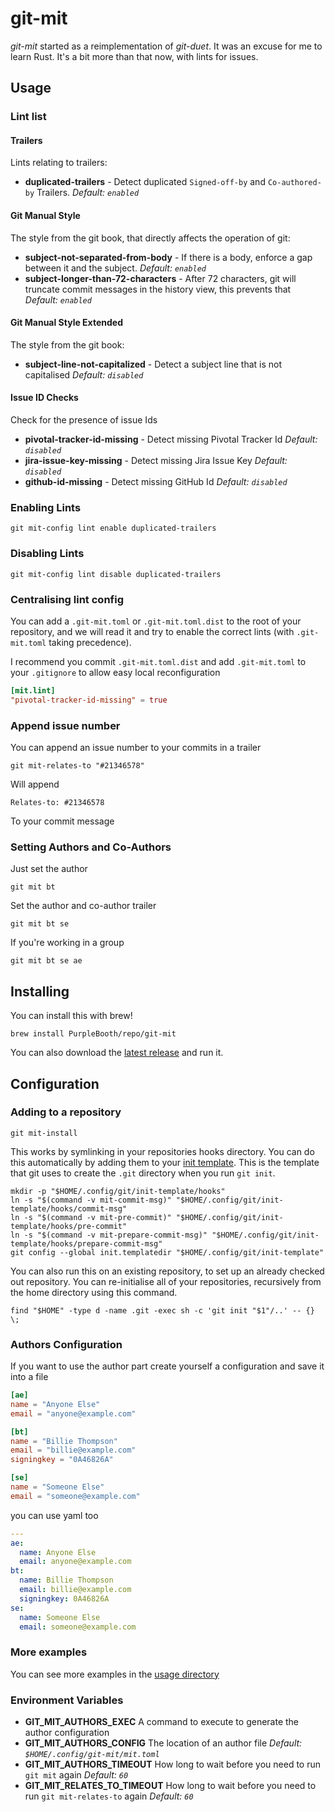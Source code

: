# git-mit

*git-mit* started as a reimplementation of *git-duet*. It was an excuse
for me to learn Rust. It's a bit more than that now, with lints for
issues.

## Usage

### Lint list

#### Trailers

Lints relating to trailers:

  - **duplicated-trailers** - Detect duplicated `Signed-off-by` and
    `Co-authored-by` Trailers. *Default: `enabled`*

#### Git Manual Style

The style from the git book, that directly affects the operation of git:

  - **subject-not-separated-from-body** - If there is a body, enforce a
    gap between it and the subject. *Default: `enabled`*
  - **subject-longer-than-72-characters** - After 72 characters, git
    will truncate commit messages in the history view, this prevents
    that *Default: `enabled`*

#### Git Manual Style Extended

The style from the git book:

  - **subject-line-not-capitalized** - Detect a subject line that is not
    capitalised *Default: `disabled`*

#### Issue ID Checks

Check for the presence of issue Ids

  - **pivotal-tracker-id-missing** - Detect missing Pivotal Tracker Id
    *Default: `disabled`*
  - **jira-issue-key-missing** - Detect missing Jira Issue Key *Default:
    `disabled`*
  - **github-id-missing** - Detect missing GitHub Id *Default:
    `disabled`*

### Enabling Lints

``` shell
git mit-config lint enable duplicated-trailers
```

### Disabling Lints

``` shell
git mit-config lint disable duplicated-trailers
```

### Centralising lint config

You can add a `.git-mit.toml` or `.git-mit.toml.dist` to the root of
your repository, and we will read it and try to enable the correct lints
(with `.git-mit.toml` taking precedence).

I recommend you commit `.git-mit.toml.dist` and add `.git-mit.toml` to
your `.gitignore` to allow easy local reconfiguration

``` toml
[mit.lint]
"pivotal-tracker-id-missing" = true
```

### Append issue number

You can append an issue number to your commits in a trailer

``` shell
git mit-relates-to "#21346578"
```

Will append

    Relates-to: #21346578

To your commit message

### Setting Authors and Co-Authors

Just set the author

``` shell
git mit bt
```

Set the author and co-author trailer

``` shell
git mit bt se
```

If you're working in a group

``` shell
git mit bt se ae
```

## Installing

You can install this with brew\!

``` shell
brew install PurpleBooth/repo/git-mit
```

You can also download the [latest
release](https://github.com/PurpleBooth/git-mit/releases/latest) and run
it.

## Configuration

### Adding to a repository

``` shell
git mit-install
```

This works by symlinking in your repositories hooks directory. You can do this automatically by adding them to your
[init template](https://git-scm.com/docs/git-init#_template_directory).
This is the template that git uses to create the `.git` directory when
you run `git init`.

``` shell
mkdir -p "$HOME/.config/git/init-template/hooks"
ln -s "$(command -v mit-commit-msg)" "$HOME/.config/git/init-template/hooks/commit-msg"
ln -s "$(command -v mit-pre-commit)" "$HOME/.config/git/init-template/hooks/pre-commit"
ln -s "$(command -v mit-prepare-commit-msg)" "$HOME/.config/git/init-template/hooks/prepare-commit-msg"
git config --global init.templatedir "$HOME/.config/git/init-template"
```

You can also run this on an existing repository, to set up an already
checked out repository. You can re-initialise all of your repositories,
recursively from the home directory using this command.

``` shell
find "$HOME" -type d -name .git -exec sh -c 'git init "$1"/..' -- {} \;
```

### Authors Configuration

If you want to use the author part create yourself a configuration and
save it into a file

``` toml
[ae]
name = "Anyone Else"
email = "anyone@example.com"

[bt]
name = "Billie Thompson"
email = "billie@example.com"
signingkey = "0A46826A"

[se]
name = "Someone Else"
email = "someone@example.com"
```

you can use yaml too

``` yaml
---
ae:
  name: Anyone Else
  email: anyone@example.com
bt:
  name: Billie Thompson
  email: billie@example.com
  signingkey: 0A46826A
se:
  name: Someone Else
  email: someone@example.com
```

### More examples

You can see more examples in the [usage
directory](https://github.com/PurpleBooth/git-mit/tree/main/usage)

### Environment Variables

  - **GIT\_MIT\_AUTHORS\_EXEC** A command to execute to generate the
    author configuration
  - **GIT\_MIT\_AUTHORS\_CONFIG** The location of an author file
    *Default: `$HOME/.config/git-mit/mit.toml`*
  - **GIT\_MIT\_AUTHORS\_TIMEOUT** How long to wait before you need to
    run `git mit` again *Default: `60`*
  - **GIT\_MIT\_RELATES\_TO\_TIMEOUT** How long to wait before you need
    to run `git mit-relates-to` again *Default: `60`*
